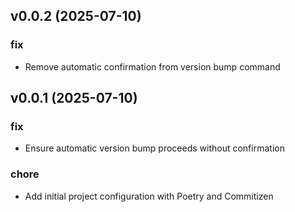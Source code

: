 ## v0.0.2 (2025-07-10)

### fix

- Remove automatic confirmation from version bump command

## v0.0.1 (2025-07-10)

### fix

- Ensure automatic version bump proceeds without confirmation

### chore

- Add initial project configuration with Poetry and Commitizen

